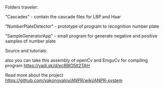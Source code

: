 Folders traveler:

"Cascades" - contain the cascade files for LBP and Haar

"NumberPlateDetector" - prototype of program to recognition number plate

"SampleGeneratorApp" - small program for generate negative and positive samples of number plate

Source and tutorials:

also you can take this assembly of openCv and EmguCv for compiling program https://yadi.sk/d/ec8BlO5lt2TAH

Read more about the project https://github.com/vakonovalov/ANPR/wiki/ANPR-system

